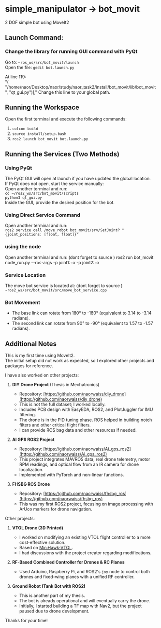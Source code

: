 # simple_manipulator -> bot_movit 

2 DOF simple bot using MoveIt2  

## Launch Command:

### Change the library for running GUI command with PyQt  
Go to: `~ros_ws/src/bot_movit/launch`  
Open the file: `gedit bot.launch.py`  

At line 119:  
"( "/home/naor/Desktop/naor/study/naor_task2/install/bot_movit/lib/bot_movit", "qt_gui.py")],"
Change this line to your global path.  

## Running the Workspace  
Open the first terminal and execute the following commands:  
1) `colcon build`  
2) `source install/setup.bash`  
3) `ros2 launch bot_movit bot.launch.py`  

## Running the Services (Two Methods)  

### Using PyQt  
The PyQt GUI will open at launch if you have updated the global location.  
If PyQt does not open, start the service manually:  
Open another terminal and run:  
`cd ~/ros2_ws/src/bot_movit/scripts`  
`python3 qt_gui.py`  
Inside the GUI, provide the desired position for the bot.  

### Using Direct Service Command  
Open another terminal and run:  
`ros2 service call /move_robot bot_movit/srv/SetJointP "{joint_positions: [float, float]}"`  

### using the node 
Open another terminal and run:  (dont forget to source )
ros2 run bot_movit node_run.py --ros-args -p joint1:=x -p joint2:=x


### Service Location  
The move bot service is located at:   (dont forget to source )
`~ros2_ws/src/bot_movit/src/move_bot_service.cpp`  



### Bot Movement  
- The base link can rotate from 180° to -180° (equivalent to 3.14 to -3.14 radians).  
- The second link can rotate from 90° to -90° (equivalent to 1.57 to -1.57 radians).  

## Additional Notes  
This is my first time using MoveIt2.  
The initial setup did not work as expected, so I explored other projects and packages for reference.  

I have also worked on other projects:  

1) **DIY Drone Project** (Thesis in Mechatronics)  
   - Repository: [https://github.com/naorwaiss/diy_drone](https://github.com/naorwaiss/diy_drone)  
   - This is not the full dataset; I worked locally.  
   - Includes PCB design with EasyEDA, ROS2, and PlotJuggler for IMU filtering.  
   - The drone is in the PID tuning phase. ROS helped in building notch filters and other critical flight filters.  
   - I can provide ROS bag data and other resources if needed.  

2) **AI GPS ROS2 Project**  
   - Repository: [https://github.com/naorwaiss/Ai_gps_ros2](https://github.com/naorwaiss/Ai_gps_ros2)  
   - This project integrates MAVROS data, real drone telemetry, motor RPM readings, and optical flow from an IR camera for drone localization.  
   - Implemented with PyTorch and non-linear functions.  

3) **FHSBG ROS Drone**  
   - Repository: [https://github.com/naorwaiss/fhsbg_ros](https://github.com/naorwaiss/fhsbg_ros)  
   - This was my first ROS2 project, focusing on image processing with ArUco markers for drone navigation.  

Other projects:  

1) **VTOL Drone (3D Printed)**  
   - I worked on modifying an existing VTOL flight controller to a more cost-effective solution.  
   - Based on [MiniHawk-VTOL](https://github.com/StephenCarlson/MiniHawk-VTOL).  
   - I had discussions with the project creator regarding modifications.  

2) **RF-Based Combined Controller for Drones & RC Planes**  
   - Used Arduino, Raspberry Pi, and ROS2's `joy` node to control both drones and fixed-wing planes with a unified RF controller.  

3) **Ground Robot (Tank Bot with ROS2)**  
   - This is another part of my thesis.  
   - The bot is already operational and will eventually carry the drone.  
   - Initially, I started building a TF map with Nav2, but the project paused due to drone development.  

Thanks for your time!